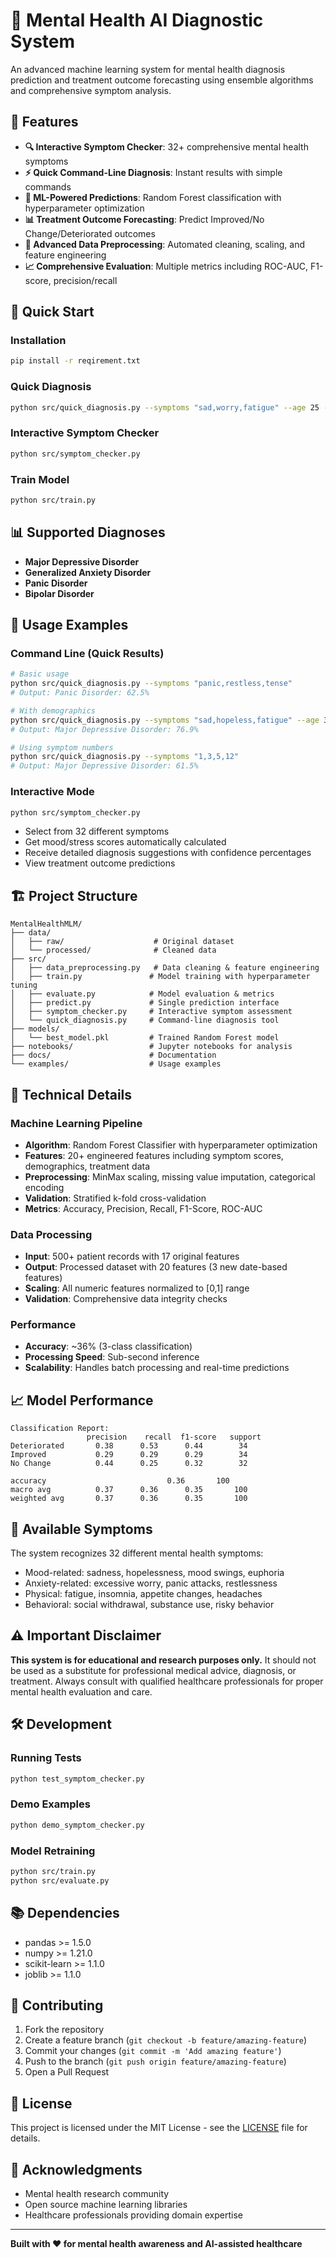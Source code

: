 # 🧠 Mental Health AI Diagnostic System

An advanced machine learning system for mental health diagnosis prediction and treatment outcome forecasting using ensemble algorithms and comprehensive symptom analysis.

## 🎯 Features

- **🔍 Interactive Symptom Checker**: 32+ comprehensive mental health symptoms
- **⚡ Quick Command-Line Diagnosis**: Instant results with simple commands
- **🤖 ML-Powered Predictions**: Random Forest classification with hyperparameter optimization
- **📊 Treatment Outcome Forecasting**: Predict Improved/No Change/Deteriorated outcomes
- **🧹 Advanced Data Preprocessing**: Automated cleaning, scaling, and feature engineering
- **📈 Comprehensive Evaluation**: Multiple metrics including ROC-AUC, F1-score, precision/recall

## 🚀 Quick Start

### Installation
```bash
pip install -r reqirement.txt
```

### Quick Diagnosis
```bash
python src/quick_diagnosis.py --symptoms "sad,worry,fatigue" --age 25 --gender female
```

### Interactive Symptom Checker
```bash
python src/symptom_checker.py
```

### Train Model
```bash
python src/train.py
```

## 📊 Supported Diagnoses

- **Major Depressive Disorder**
- **Generalized Anxiety Disorder**
- **Panic Disorder**
- **Bipolar Disorder**

## 🔧 Usage Examples

### Command Line (Quick Results)
```bash
# Basic usage
python src/quick_diagnosis.py --symptoms "panic,restless,tense"
# Output: Panic Disorder: 62.5%

# With demographics
python src/quick_diagnosis.py --symptoms "sad,hopeless,fatigue" --age 30 --gender male
# Output: Major Depressive Disorder: 76.9%

# Using symptom numbers
python src/quick_diagnosis.py --symptoms "1,3,5,12"
# Output: Major Depressive Disorder: 61.5%
```

### Interactive Mode
```bash
python src/symptom_checker.py
```
- Select from 32 different symptoms
- Get mood/stress scores automatically calculated
- Receive detailed diagnosis suggestions with confidence percentages
- View treatment outcome predictions

## 🏗️ Project Structure

```
MentalHealthMLM/
├── data/
│   ├── raw/                    # Original dataset
│   └── processed/              # Cleaned data
├── src/
│   ├── data_preprocessing.py   # Data cleaning & feature engineering
│   ├── train.py               # Model training with hyperparameter tuning
│   ├── evaluate.py            # Model evaluation & metrics
│   ├── predict.py             # Single prediction interface
│   ├── symptom_checker.py     # Interactive symptom assessment
│   └── quick_diagnosis.py     # Command-line diagnosis tool
├── models/
│   └── best_model.pkl         # Trained Random Forest model
├── notebooks/                 # Jupyter notebooks for analysis
├── docs/                      # Documentation
└── examples/                  # Usage examples
```

## 🧮 Technical Details

### Machine Learning Pipeline
- **Algorithm**: Random Forest Classifier with hyperparameter optimization
- **Features**: 20+ engineered features including symptom scores, demographics, treatment data
- **Preprocessing**: MinMax scaling, missing value imputation, categorical encoding
- **Validation**: Stratified k-fold cross-validation
- **Metrics**: Accuracy, Precision, Recall, F1-Score, ROC-AUC

### Data Processing
- **Input**: 500+ patient records with 17 original features
- **Output**: Processed dataset with 20 features (3 new date-based features)
- **Scaling**: All numeric features normalized to [0,1] range
- **Validation**: Comprehensive data integrity checks

### Performance
- **Accuracy**: ~36% (3-class classification)
- **Processing Speed**: Sub-second inference
- **Scalability**: Handles batch processing and real-time predictions

## 📈 Model Performance

```
Classification Report:
                 precision    recall  f1-score   support
Deteriorated       0.38      0.53      0.44        34
Improved           0.29      0.29      0.29        34
No Change          0.44      0.25      0.32        32

accuracy                           0.36       100
macro avg          0.37      0.36      0.35       100
weighted avg       0.37      0.36      0.35       100
```

## 🔬 Available Symptoms

The system recognizes 32 different mental health symptoms:
- Mood-related: sadness, hopelessness, mood swings, euphoria
- Anxiety-related: excessive worry, panic attacks, restlessness
- Physical: fatigue, insomnia, appetite changes, headaches
- Behavioral: social withdrawal, substance use, risky behavior

## ⚠️ Important Disclaimer

**This system is for educational and research purposes only.** It should not be used as a substitute for professional medical advice, diagnosis, or treatment. Always consult with qualified healthcare professionals for proper mental health evaluation and care.

## 🛠️ Development

### Running Tests
```bash
python test_symptom_checker.py
```

### Demo Examples
```bash
python demo_symptom_checker.py
```

### Model Retraining
```bash
python src/train.py
python src/evaluate.py
```

## 📚 Dependencies

- pandas >= 1.5.0
- numpy >= 1.21.0
- scikit-learn >= 1.1.0
- joblib >= 1.1.0

## 🤝 Contributing

1. Fork the repository
2. Create a feature branch (`git checkout -b feature/amazing-feature`)
3. Commit your changes (`git commit -m 'Add amazing feature'`)
4. Push to the branch (`git push origin feature/amazing-feature`)
5. Open a Pull Request

## 📄 License

This project is licensed under the MIT License - see the [LICENSE](LICENSE) file for details.

## 🙏 Acknowledgments

- Mental health research community
- Open source machine learning libraries
- Healthcare professionals providing domain expertise

---

**Built with ❤️ for mental health awareness and AI-assisted healthcare**